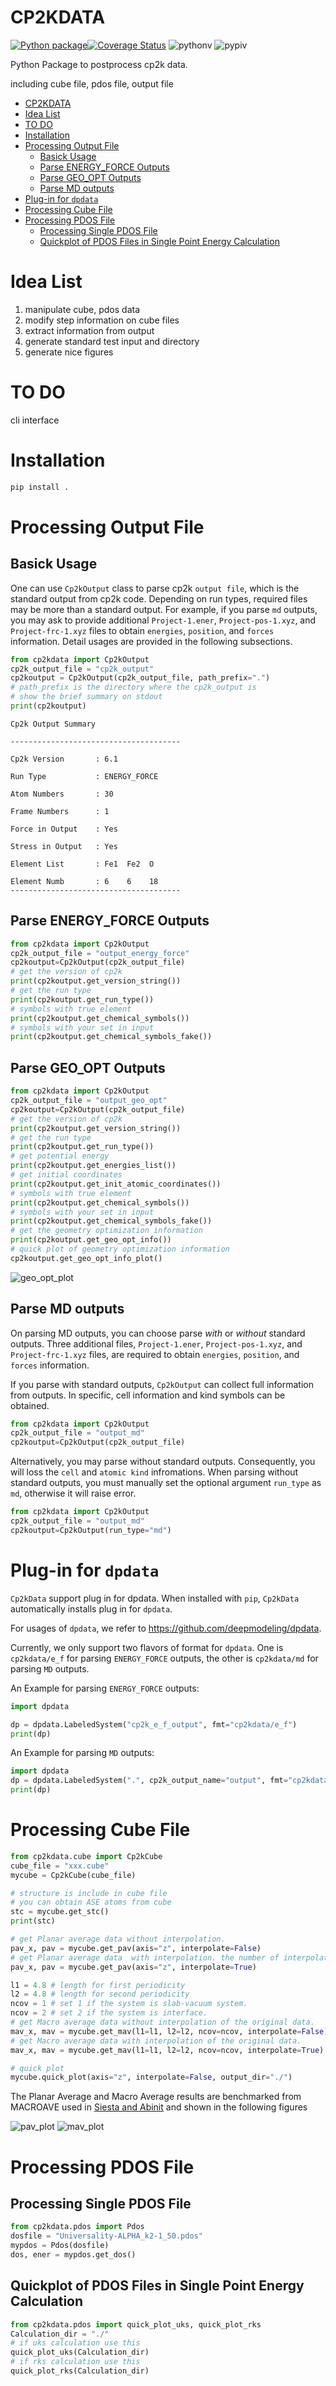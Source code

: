 # CP2KDATA


[![Python package](https://github.com/robinzyb/cp2kdata/actions/workflows/ci.yml/badge.svg)](https://github.com/robinzyb/cp2kdata/actions/workflows/ci.yml)[![Coverage Status](https://coveralls.io/repos/github/robinzyb/cp2kdata/badge.svg)](https://coveralls.io/github/robinzyb/cp2kdata)
![pythonv](https://img.shields.io/pypi/pyversions/cp2kdata)
![pypiv](https://img.shields.io/pypi/v/cp2kdata)

Python Package to postprocess cp2k data.

including cube file, pdos file, output file

- [CP2KDATA](#cp2kdata)
- [Idea List](#idea-list)
- [TO DO](#to-do)
- [Installation](#installation)
- [Processing Output File](#processing-output-file)
  - [Basick Usage](#basick-usage)
  - [Parse ENERGY_FORCE Outputs](#parse-energy_force-outputs)
  - [Parse GEO_OPT Outputs](#parse-geo_opt-outputs)
  - [Parse MD outputs](#parse-md-outputs)
- [Plug-in for `dpdata`](#plug-in-for-dpdata)
- [Processing Cube File](#processing-cube-file)
- [Processing PDOS File](#processing-pdos-file)
  - [Processing Single PDOS File](#processing-single-pdos-file)
  - [Quickplot of  PDOS Files in Single Point Energy Calculation](#quickplot-of--pdos-files-in-single-point-energy-calculation)

# Idea List
1. manipulate cube, pdos data
2. modify step information on cube files
3. extract information from output
4. generate standard test input and directory
5. generate nice figures 
   
# TO DO
cli interface

# Installation

```bash
pip install .
```



# Processing Output File

## Basick Usage
One can use `Cp2kOutput` class to parse cp2k `output file`, which is the standard output from cp2k code. Depending on run types, required files may be more than a standard output. For example, if you parse `md` outputs, you may ask to provide additional `Project-1.ener`, `Project-pos-1.xyz`, and `Project-frc-1.xyz` files to obtain `energies`, `position`, and `forces` information. Detail usages are provided in the following subsections.

```python
from cp2kdata import Cp2kOutput
cp2k_output_file = "cp2k_output"
cp2koutput = Cp2kOutput(cp2k_output_file, path_prefix=".")
# path_prefix is the directory where the cp2k_output is
# show the brief summary on stdout
print(cp2koutput)
```

```stdout
Cp2k Output Summary

--------------------------------------

Cp2k Version       : 6.1

Run Type           : ENERGY_FORCE

Atom Numbers       : 30

Frame Numbers      : 1

Force in Output    : Yes

Stress in Output   : Yes

Element List       : Fe1  Fe2  O    

Element Numb       : 6    6    18   
--------------------------------------
```

## Parse ENERGY_FORCE Outputs
```python
from cp2kdata import Cp2kOutput
cp2k_output_file = "output_energy_force"
cp2koutput=Cp2kOutput(cp2k_output_file)
# get the version of cp2k
print(cp2koutput.get_version_string())
# get the run type
print(cp2koutput.get_run_type())
# symbols with true element
print(cp2koutput.get_chemical_symbols())
# symbols with your set in input
print(cp2koutput.get_chemical_symbols_fake())

```

## Parse GEO_OPT Outputs
```python
from cp2kdata import Cp2kOutput
cp2k_output_file = "output_geo_opt"
cp2koutput=Cp2kOutput(cp2k_output_file)
# get the version of cp2k
print(cp2koutput.get_version_string())
# get the run type
print(cp2koutput.get_run_type())
# get potential energy
print(cp2koutput.get_energies_list())
# get initial coordinates
print(cp2koutput.get_init_atomic_coordinates())
# symbols with true element
print(cp2koutput.get_chemical_symbols())
# symbols with your set in input
print(cp2koutput.get_chemical_symbols_fake())
# get the geometry optimization information
print(cp2koutput.get_geo_opt_info())
# quick plot of geometry optimization information 
cp2koutput.get_geo_opt_info_plot()
```
![geo_opt_plot](./figures/geo_opt_info.png)

## Parse MD outputs
On parsing MD outputs, you can choose parse *with* or *without* standard outputs. Three additional files, `Project-1.ener`, `Project-pos-1.xyz`, and `Project-frc-1.xyz` files, are required to obtain `energies`, `position`, and `forces` information. 

If you parse with standard outputs, `Cp2kOutput` can collect full information from outputs. In specific, cell information and kind symbols can be obtained. 

```python
from cp2kdata import Cp2kOutput
cp2k_output_file = "output_md"
cp2koutput=Cp2kOutput(cp2k_output_file)
```

Alternatively, you may parse without standard outputs. Consequently, you will loss the `cell` and `atomic kind` infromations. When parsing without standard outputs, you must manually set the optional argument `run_type` as `md`, otherwise it will raise error.

```python
from cp2kdata import Cp2kOutput
cp2k_output_file = "output_md"
cp2koutput=Cp2kOutput(run_type="md")
```

# Plug-in for `dpdata`
`Cp2kData` support plug in for dpdata. When installed with `pip`, `Cp2kData` automatically installs plug in for `dpdata`.

For usages of `dpdata`, we refer to https://github.com/deepmodeling/dpdata. 

Currently, we only support two flavors of format for `dpdata`. One is `cp2kdata/e_f` for parsing `ENERGY_FORCE` outputs, the other is `cp2kdata/md` for parsing `MD` outputs. 

An Example for parsing `ENERGY_FORCE` outputs:
```python
import dpdata

dp = dpdata.LabeledSystem("cp2k_e_f_output", fmt="cp2kdata/e_f")
print(dp)
```

An Example for parsing `MD` outputs:
```python
import dpdata
dp = dpdata.LabeledSystem(".", cp2k_output_name="output", fmt="cp2kdata/e_f")
print(dp)

```

# Processing Cube File

```python
from cp2kdata.cube import Cp2kCube
cube_file = "xxx.cube"
mycube = Cp2kCube(cube_file)

# structure is include in cube file
# you can obtain ASE atoms from cube
stc = mycube.get_stc()
print(stc)

# get Planar average data without interpolation.
pav_x, pav = mycube.get_pav(axis="z", interpolate=False)
# get Planar average data  with interpolation. the number of interpolation point is 4096
pav_x, pav = mycube.get_pav(axis="z", interpolate=True)

l1 = 4.8 # length for first periodicity
l2 = 4.8 # length for second periodicity
ncov = 1 # set 1 if the system is slab-vacuum system.
ncov = 2 # set 2 if the system is interface.
# get Macro average data without interpolation of the original data.
mav_x, mav = mycube.get_mav(l1=l1, l2=l2, ncov=ncov, interpolate=False)
# get Macro average data with interpolation of the original data.
mav_x, mav = mycube.get_mav(l1=l1, l2=l2, ncov=ncov, interpolate=True)

# quick plot
mycube.quick_plot(axis="z", interpolate=False, output_dir="./")
```
The Planar Average and Macro Average results are benchmarked from MACROAVE used in 
[Siesta and Abinit](https://docs.siesta-project.org/projects/siesta/reference/macroave.html)
and shown in the following figures

![pav_plot](./figures/PAV_compare.png)
![mav_plot](./figures/MAV_compare.png)

# Processing PDOS File

## Processing Single PDOS File

```python
from cp2kdata.pdos import Pdos
dosfile = "Universality-ALPHA_k2-1_50.pdos"
mypdos = Pdos(dosfile)
dos, ener = mypdos.get_dos()
```

## Quickplot of  PDOS Files in Single Point Energy Calculation

```python
from cp2kdata.pdos import quick_plot_uks, quick_plot_rks
Calculation_dir = "./"
# if uks calculation use this
quick_plot_uks(Calculation_dir)
# if rks calculation use this 
quick_plot_rks(Calculation_dir)
```

